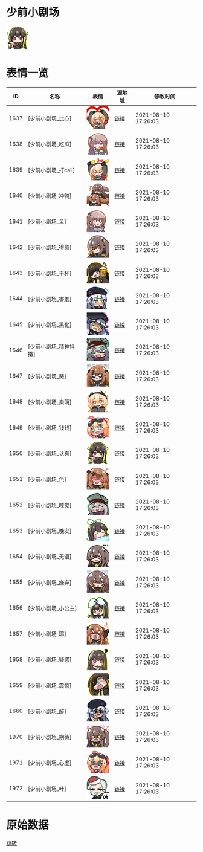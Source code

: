 # 少前小剧场

<img src="./cover.jpg" height="60" alt="cover" />

# 表情一览

|ID|名称|表情|源地址|修改时间|
|----|----|----|----|----|
|1637|[少前小剧场_比心]|<img src="./pic/001637_%5B少前小剧场_比心%5D.png" height="60" alt="比心"/>|[链接](http://i0.hdslb.com/bfs/emote/63706479af5f8c1e8758372eb3051425058327d8.png)|2021-08-10 17:26:03|
|1638|[少前小剧场_吃瓜]|<img src="./pic/001638_%5B少前小剧场_吃瓜%5D.png" height="60" alt="吃瓜"/>|[链接](http://i0.hdslb.com/bfs/emote/b8ee2ce8c2cd2135dc7d05b3034bb10ff4bd6486.png)|2021-08-10 17:26:03|
|1639|[少前小剧场_打call]|<img src="./pic/001639_%5B少前小剧场_打call%5D.png" height="60" alt="打call"/>|[链接](http://i0.hdslb.com/bfs/emote/f4b6b513bf4280da6395a40a61d15480ff12f978.png)|2021-08-10 17:26:03|
|1640|[少前小剧场_冲鸭]|<img src="./pic/001640_%5B少前小剧场_冲鸭%5D.png" height="60" alt="冲鸭"/>|[链接](http://i0.hdslb.com/bfs/emote/f09d80c2e1566c451cb528878f0d1a4315532187.png)|2021-08-10 17:26:03|
|1641|[少前小剧场_呆]|<img src="./pic/001641_%5B少前小剧场_呆%5D.png" height="60" alt="呆"/>|[链接](http://i0.hdslb.com/bfs/emote/6621076db9208efa619775c3a1b9335dbabd4f82.png)|2021-08-10 17:26:03|
|1642|[少前小剧场_得意]|<img src="./pic/001642_%5B少前小剧场_得意%5D.png" height="60" alt="得意"/>|[链接](http://i0.hdslb.com/bfs/emote/3c7fbda9340ec5ea7d7629f11130cc176f02a8a2.png)|2021-08-10 17:26:03|
|1643|[少前小剧场_干杯]|<img src="./pic/001643_%5B少前小剧场_干杯%5D.png" height="60" alt="干杯"/>|[链接](http://i0.hdslb.com/bfs/emote/cba3d7c13100e2e2b7a3c05bff7be274214e3641.png)|2021-08-10 17:26:03|
|1644|[少前小剧场_害羞]|<img src="./pic/001644_%5B少前小剧场_害羞%5D.png" height="60" alt="害羞"/>|[链接](http://i0.hdslb.com/bfs/emote/f4de5619b298486e79f4449b99c95c115457ec04.png)|2021-08-10 17:26:03|
|1645|[少前小剧场_黑化]|<img src="./pic/001645_%5B少前小剧场_黑化%5D.png" height="60" alt="黑化"/>|[链接](http://i0.hdslb.com/bfs/emote/b1e14429aa1565acd4ae73e9fc929b45029646fa.png)|2021-08-10 17:26:03|
|1646|[少前小剧场_精神抖擞]|<img src="./pic/001646_%5B少前小剧场_精神抖擞%5D.png" height="60" alt="精神抖擞"/>|[链接](http://i0.hdslb.com/bfs/emote/05c1709e6ff24f653df0fab72a8160ed3451cbfa.png)|2021-08-10 17:26:03|
|1647|[少前小剧场_哭]|<img src="./pic/001647_%5B少前小剧场_哭%5D.png" height="60" alt="哭"/>|[链接](http://i0.hdslb.com/bfs/emote/b14fcc2bb17c10d3671399f406a4671c2e7aa28c.png)|2021-08-10 17:26:03|
|1648|[少前小剧场_卖萌]|<img src="./pic/001648_%5B少前小剧场_卖萌%5D.png" height="60" alt="卖萌"/>|[链接](http://i0.hdslb.com/bfs/emote/bbe8c979922144e667efd63dcce0320437425a00.png)|2021-08-10 17:26:03|
|1649|[少前小剧场_钱钱]|<img src="./pic/001649_%5B少前小剧场_钱钱%5D.png" height="60" alt="钱钱"/>|[链接](http://i0.hdslb.com/bfs/emote/48ae808b0463e0cde3cc5c8666839776ed7a4cfb.png)|2021-08-10 17:26:03|
|1650|[少前小剧场_认真]|<img src="./pic/001650_%5B少前小剧场_认真%5D.png" height="60" alt="认真"/>|[链接](http://i0.hdslb.com/bfs/emote/0196dfb78595f3e781ac79d3c47e23600cc12158.png)|2021-08-10 17:26:03|
|1651|[少前小剧场_色]|<img src="./pic/001651_%5B少前小剧场_色%5D.png" height="60" alt="色"/>|[链接](http://i0.hdslb.com/bfs/emote/5358b104c882ac7890f138488b6d883da203ebe0.png)|2021-08-10 17:26:03|
|1652|[少前小剧场_睡觉]|<img src="./pic/001652_%5B少前小剧场_睡觉%5D.png" height="60" alt="睡觉"/>|[链接](http://i0.hdslb.com/bfs/emote/fead08643f5e057f752deb922fc2439e853d7c15.png)|2021-08-10 17:26:03|
|1653|[少前小剧场_晚安]|<img src="./pic/001653_%5B少前小剧场_晚安%5D.png" height="60" alt="晚安"/>|[链接](http://i0.hdslb.com/bfs/emote/03055ea50ef3076529d5f23c71c6694c2be5c662.png)|2021-08-10 17:26:03|
|1654|[少前小剧场_无语]|<img src="./pic/001654_%5B少前小剧场_无语%5D.png" height="60" alt="无语"/>|[链接](http://i0.hdslb.com/bfs/emote/33390fad677c17bef5f74a8b2e2241f5bc1249f6.png)|2021-08-10 17:26:03|
|1655|[少前小剧场_嫌弃]|<img src="./pic/001655_%5B少前小剧场_嫌弃%5D.png" height="60" alt="嫌弃"/>|[链接](http://i0.hdslb.com/bfs/emote/162b293de4ff09f249f93a99fc0e3f45814278a6.png)|2021-08-10 17:26:03|
|1656|[少前小剧场_小公主]|<img src="./pic/001656_%5B少前小剧场_小公主%5D.png" height="60" alt="小公主"/>|[链接](http://i0.hdslb.com/bfs/emote/213fd92820c143f62caa1e3c49e58ff7f36ba6e9.png)|2021-08-10 17:26:03|
|1657|[少前小剧场_耶]|<img src="./pic/001657_%5B少前小剧场_耶%5D.png" height="60" alt="耶"/>|[链接](http://i0.hdslb.com/bfs/emote/ddd62fe72a3b5060edfdc0f0ecebd4e1b7bea324.png)|2021-08-10 17:26:03|
|1658|[少前小剧场_疑惑]|<img src="./pic/001658_%5B少前小剧场_疑惑%5D.png" height="60" alt="疑惑"/>|[链接](http://i0.hdslb.com/bfs/emote/e3854d0b28ce225c3aa7445093d5292875fba57d.png)|2021-08-10 17:26:03|
|1659|[少前小剧场_震惊]|<img src="./pic/001659_%5B少前小剧场_震惊%5D.png" height="60" alt="震惊"/>|[链接](http://i0.hdslb.com/bfs/emote/fbf53293fd602f318f29bb6761c406ea65dc2d4e.png)|2021-08-10 17:26:03|
|1660|[少前小剧场_醉]|<img src="./pic/001660_%5B少前小剧场_醉%5D.png" height="60" alt="醉"/>|[链接](http://i0.hdslb.com/bfs/emote/12a4f22d4593c677d0a6a95cac8dbb3fd8548b50.png)|2021-08-10 17:26:03|
|1970|[少前小剧场_期待]|<img src="./pic/001970_%5B少前小剧场_期待%5D.png" height="60" alt="期待"/>|[链接](http://i0.hdslb.com/bfs/emote/81e4cf1a0a28ee824447ce75cfb8a668af24866c.png)|2021-08-10 17:26:03|
|1971|[少前小剧场_心虚]|<img src="./pic/001971_%5B少前小剧场_心虚%5D.png" height="60" alt="心虚"/>|[链接](http://i0.hdslb.com/bfs/emote/61ea3a788ec43241860ed984672eb588963bc98a.png)|2021-08-10 17:26:03|
|1972|[少前小剧场_叶]|<img src="./pic/001972_%5B少前小剧场_叶%5D.png" height="60" alt="叶"/>|[链接](http://i0.hdslb.com/bfs/emote/0e5616bb5dd8ef58d27925b1d0d66cddf8a8e6fe.png)|2021-08-10 17:26:03|

# 原始数据

[跳转](./raw.json)

